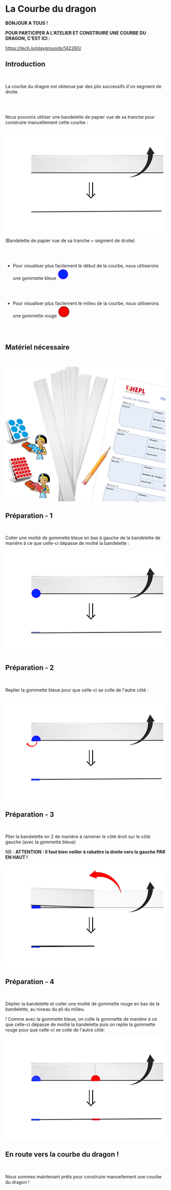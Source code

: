 # La Courbe du dragon

**BONJOUR A TOUS !**

**POUR PARTICIPER A L'ATELIER ET CONSTRUIRE UNE COURBE DU DRAGON, C'EST ICI :**

 https://tech.io/playgrounds/142260/

## Introduction

<br>

La courbe du dragon est obtenue par des plis successifs d'un segment de droite.

<br><br>

Nous pouvons utiliser une bandelette de papier vue de sa tranche pour construire manuellement cette courbe :

![BandePapierTranche](img/bandePapierTranche.png)

(Bandelette de papier vue de sa tranche = segment de droite)

<br><br>

- Pour visualiser plus facilement le début de la courbe, nous utiliserons une gommette bleue ![gommetteBleue](img/gommetteB.png)

<br><br>

- Pour visualiser plus facilement le milieu de la courbe, nous utiliserons une gommette rouge ![gommetteRouge](img/gommetteR.png)

<br><br>

## Matériel nécessaire

<br>

![Matos](img/matos.png)

## Préparation - 1

<br>

Coller une moitié de gommette bleue en bas à gauche de la bandelette de manière à ce que celle-ci dépasse de moitié la bandelette :

![Prepa2](img/prepa1.png)

## Préparation - 2

<br>

Replier la gommette bleue pour que celle-ci se colle de l'autre côté :

![Prepa2](img/prepa2.png)

## Préparation - 3

<br>

Plier la bandelette en 2 de manière à ramener le côté droit sur le côté gauche (avec la gommette bleue)

NB : **ATTENTION : Il faut bien veiller à rabattre la droite vers la gauche PAR EN HAUT !**

![Prepa3](img/prepa3.png)

## Préparation - 4

<br>

Déplier la bandelette et coller une moitié de gommette rouge en bas de la bandelette, au niveau du pli du milieu.

! Comme avec la gommette bleue, on colle la gommette de manière à ce que celle-ci dépasse de moitié la bandelette puis on replie la gommette rouge pour que celle-ci se colle de l'autre côté:

![Prepa4](img/prepa4.png)

## En route vers la courbe du dragon !

<br>

Nous sommes maintenant prêts pour construire manuellement une courbe du dragon !